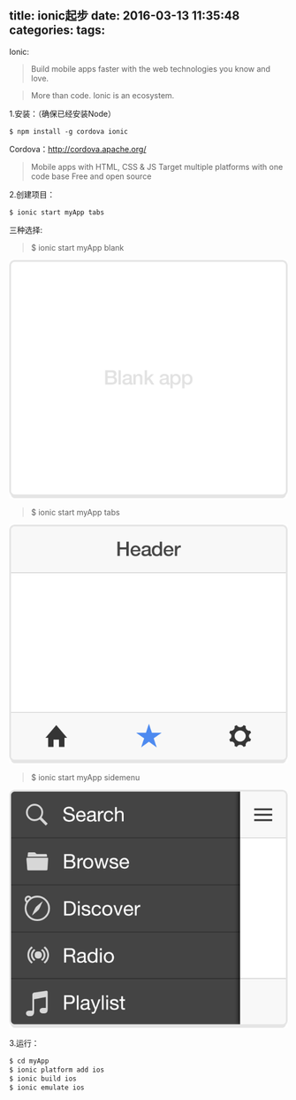 title: ionic起步
date: 2016-03-13 11:35:48
categories:
tags:
---
Ionic:

>Build mobile apps faster with the web technologies you know and love.

>More than code. Ionic is an ecosystem.

1.安装：（确保已经安装Node）

```
$ npm install -g cordova ionic
```

Cordova：http://cordova.apache.org/

>Mobile apps with HTML, CSS & JS Target multiple platforms with one code base Free and open source

2.创建项目：

```
$ ionic start myApp tabs
```

三种选择:

>$ ionic start myApp blank

![img](/assets/images/blank-app@2x.png)

>$ ionic start myApp tabs

![img](/assets/images/tabs-app@2x.png)

>$ ionic start myApp sidemenu

![img](/assets/images/menu-app@2x.png)

3.运行：

```
$ cd myApp
$ ionic platform add ios
$ ionic build ios
$ ionic emulate ios
```


